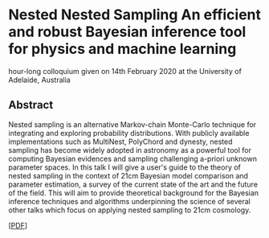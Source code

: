 # Nested Nested Sampling An efficient and robust Bayesian inference tool for physics and machine learning
hour-long colloquium given on 14th February 2020 at the University of Adelaide, Australia

## Abstract

Nested sampling is an alternative Markov-chain Monte-Carlo technique for integrating and exploring probability distributions. With publicly available implementations such as MultiNest, PolyChord and dynesty, nested sampling has become widely adopted in astronomy as a powerful tool for computing Bayesian evidences and sampling challenging a-priori unknown parameter spaces. In this talk I will give a user's guide to the theory of nested sampling in the context of 21cm Bayesian model comparison and parameter estimation, a survey of the current state of the art and the future of the field. This will aim to provide theoretical background for the Bayesian inference techniques and algorithms underpinning the science of several other talks which focus on applying nested sampling to 21cm cosmology.
 
 [[PDF](https://github.com/williamjameshandley/talks/raw/adelaide_2020/will_handley_adelaide_2020.pdf)] 
 
